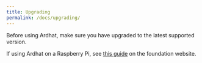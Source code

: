 ```yaml
---
title: Upgrading
permalink: /docs/upgrading/
---
```


Before using Ardhat, make sure you have upgraded to the latest supported version.

If using Ardhat on a Raspberry Pi, see [this guide](https://www.raspberrypi.org/documentation/raspbian/updating.md) on the foundation website.
